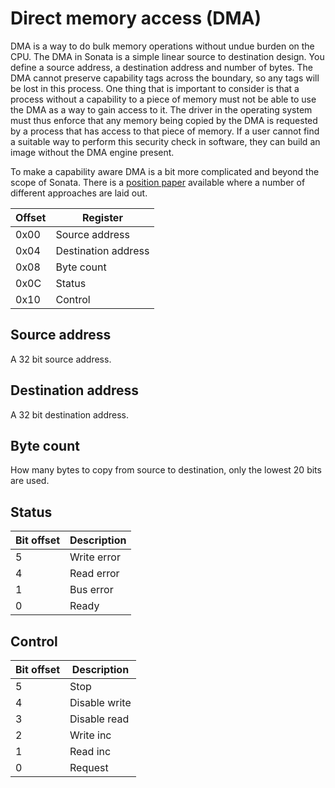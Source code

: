 # Direct memory access (DMA)

DMA is a way to do bulk memory operations without undue burden on the CPU.
The DMA in Sonata is a simple linear source to destination design.
You define a source address, a destination address and number of bytes.
The DMA cannot preserve capability tags across the boundary, so any tags will be lost in this process.
One thing that is important to consider is that a process without a capability to a piece of memory must not be able to use the DMA as a way to gain access to it.
The driver in the operating system must thus enforce that any memory being copied by the DMA is requested by a process that has access to that piece of memory.
If a user cannot find a suitable way to perform this security check in software, they can build an image without the DMA engine present.

To make a capability aware DMA is a bit more complicated and beyond the scope of Sonata.
There is a [position paper](https://www.cl.cam.ac.uk/research/security/ctsrd/pdfs/2020hasp-cheri-dma.pdf) available where a number of different approaches are laid out.

| Offset | Register            |
|--------|---------------------|
| 0x00   | Source address      |
| 0x04   | Destination address |
| 0x08   | Byte count          |
| 0x0C   | Status              |
| 0x10   | Control             |

## Source address

A 32 bit source address.

## Destination address

A 32 bit destination address.

## Byte count

How many bytes to copy from source to destination, only the lowest 20 bits are used.

## Status

| Bit offset | Description |
|------------|-------------|
| 5          | Write error |
| 4          | Read error  |
| 1          | Bus error   |
| 0          | Ready       |

## Control

| Bit offset | Description |
|------------|-------------|
| 5          | Stop        |
| 4          | Disable write |
| 3          | Disable read |
| 2          | Write inc   |
| 1          | Read inc    |
| 0          | Request     |
